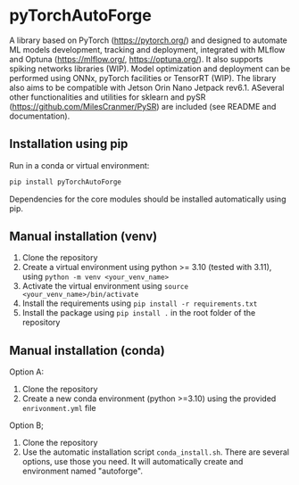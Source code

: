 # pyTorchAutoForge

A library based on PyTorch (<https://pytorch.org/>) and designed to automate ML models development, tracking and deployment, integrated with MLflow and Optuna (<https://mlflow.org/>, <https://optuna.org/>). It also supports spiking networks libraries (WIP). Model optimization and deployment can be performed using ONNx, pyTorch facilities or TensorRT (WIP). The library also aims to be compatible with Jetson Orin Nano Jetpack rev6.1. ASeveral other functionalities and utilities for sklearn and pySR (<https://github.com/MilesCranmer/PySR>) are included (see README and documentation).

## Installation using pip

Run in a conda or virtual environment:

```bash
pip install pyTorchAutoForge
```

Dependencies for the core modules should be installed automatically using pip.

## Manual installation (venv)

1) Clone the repository
2) Create a virtual environment using python >= 3.10 (tested with 3.11), using `python -m venv <your_venv_name>`
3) Activate the virtual environment using `source <your_venv_name>/bin/activate`
4) Install the requirements using `pip install -r requirements.txt`
5) Install the package using `pip install .` in the root folder of the repository

## Manual installation (conda)

Option A:
  1) Clone the repository
  2) Create a new conda environment (python >=3.10) using the provided `enrivonment.yml` file

Option B;
  1) Clone the repository
  2) Use the automatic installation script `conda_install.sh`. There are several options, use those you need. It will automatically create and environment named "autoforge".
